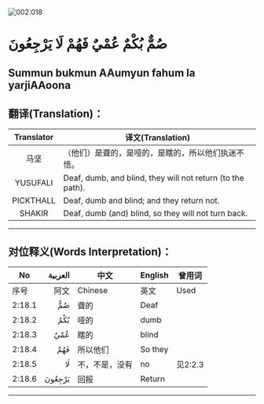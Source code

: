 ![002:018](http://upload-images.jianshu.io/upload_images/4780036-3d53c0e226223b06.gif?imageMogr2/auto-orient/strip)

#  صُمٌّ بُكْمٌ عُمْيٌ فَهُمْ لَا يَرْجِعُونَ 

## Summun bukmun AAumyun fahum la yarjiAAoona

## 翻译(Translation)：

| Translator | 译文(Translation)                                          |
| :--------: | ---------------------------------------------------------- |
|    马坚    | （他们）是聋的，是哑的，是瞎的，所以他们执迷不悟。         |
|  YUSUFALI  | Deaf, dumb, and blind, they will not return (to the path). |
| PICKTHALL  | Deaf, dumb and blind; and they return not.                 |
|   SHAKIR   | Deaf, dumb (and) blind, so they will not turn back.        |

---

## 对位释义(Words Interpretation)：

| No     | العربية | 中文           | English       | 曾用词  |
| ------ | ------:| -------------- | ------------- | ------- |
| 序号   |    阿文 | Chinese        | 英文          | Used |
| 2:18.1 | صُمٌّ | 聋的           | Deaf          |         |
| 2:18.2 | بُكْمٌ | 哑的           | dumb          |         |
| 2:18.3 | عُمْيٌ | 瞎的           | blind         |         |
| 2:18.4 | فَهُمْ | 所以他们 | So they |         |
| 2:18.5 |   لَا | 不，不是，没有 | no            | 见2:2.3 |
| 2:18.6 | يَرْجِعُونَ | 回报           | Return        |         |

---
